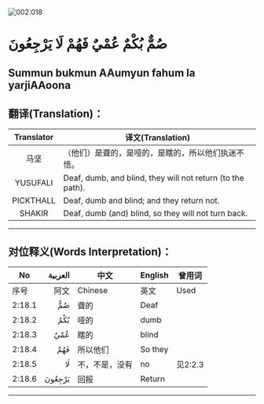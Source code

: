 ![002:018](http://upload-images.jianshu.io/upload_images/4780036-3d53c0e226223b06.gif?imageMogr2/auto-orient/strip)

#  صُمٌّ بُكْمٌ عُمْيٌ فَهُمْ لَا يَرْجِعُونَ 

## Summun bukmun AAumyun fahum la yarjiAAoona

## 翻译(Translation)：

| Translator | 译文(Translation)                                          |
| :--------: | ---------------------------------------------------------- |
|    马坚    | （他们）是聋的，是哑的，是瞎的，所以他们执迷不悟。         |
|  YUSUFALI  | Deaf, dumb, and blind, they will not return (to the path). |
| PICKTHALL  | Deaf, dumb and blind; and they return not.                 |
|   SHAKIR   | Deaf, dumb (and) blind, so they will not turn back.        |

---

## 对位释义(Words Interpretation)：

| No     | العربية | 中文           | English       | 曾用词  |
| ------ | ------:| -------------- | ------------- | ------- |
| 序号   |    阿文 | Chinese        | 英文          | Used |
| 2:18.1 | صُمٌّ | 聋的           | Deaf          |         |
| 2:18.2 | بُكْمٌ | 哑的           | dumb          |         |
| 2:18.3 | عُمْيٌ | 瞎的           | blind         |         |
| 2:18.4 | فَهُمْ | 所以他们 | So they |         |
| 2:18.5 |   لَا | 不，不是，没有 | no            | 见2:2.3 |
| 2:18.6 | يَرْجِعُونَ | 回报           | Return        |         |

---
